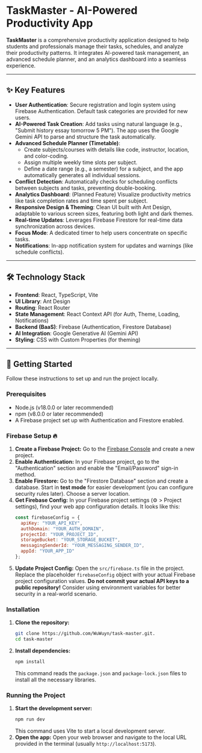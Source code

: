# TaskMaster - AI-Powered Productivity App

**TaskMaster** is a comprehensive productivity application designed to help students and professionals manage their tasks, schedules, and analyze their productivity patterns. It integrates AI-powered task management, an advanced schedule planner, and an analytics dashboard into a seamless experience.

---

## ✨ Key Features

* **User Authentication**: Secure registration and login system using Firebase Authentication. Default task categories are provided for new users.
* **AI-Powered Task Creation**: Add tasks using natural language (e.g., "Submit history essay tomorrow 5 PM"). The app uses the Google Gemini API to parse and structure the task automatically.
* **Advanced Schedule Planner (Timetable)**:
    * Create subjects/courses with details like code, instructor, location, and color-coding.
    * Assign multiple weekly time slots per subject.
    * Define a date range (e.g., a semester) for a subject, and the app automatically generates all individual sessions.
* **Conflict Detection**: Automatically checks for scheduling conflicts between subjects and tasks, preventing double-booking.
* **Analytics Dashboard**: (Planned Feature) Visualize productivity metrics like task completion rates and time spent per subject.
* **Responsive Design & Theming**: Clean UI built with Ant Design, adaptable to various screen sizes, featuring both light and dark themes.
* **Real-time Updates**: Leverages Firebase Firestore for real-time data synchronization across devices.
* **Focus Mode**: A dedicated timer to help users concentrate on specific tasks.
* **Notifications**: In-app notification system for updates and warnings (like schedule conflicts).

---

## 🛠️ Technology Stack

* **Frontend**: React, TypeScript, Vite
* **UI Library**: Ant Design
* **Routing**: React Router
* **State Management**: React Context API (for Auth, Theme, Loading, Notifications)
* **Backend (BaaS)**: Firebase (Authentication, Firestore Database)
* **AI Integration**: Google Generative AI (Gemini API)
* **Styling**: CSS with Custom Properties (for theming)

---

## 🚀 Getting Started

Follow these instructions to set up and run the project locally.

### Prerequisites

* Node.js (v18.0.0 or later recommended)
* npm (v8.0.0 or later recommended)
* A Firebase project set up with Authentication and Firestore enabled.

### Firebase Setup 🔥

1.  **Create a Firebase Project:** Go to the [Firebase Console](https://console.firebase.google.com/) and create a new project.
2.  **Enable Authentication:** In your Firebase project, go to the "Authentication" section and enable the "Email/Password" sign-in method.
3.  **Enable Firestore:** Go to the "Firestore Database" section and create a database. Start in **test mode** for easier development (you can configure security rules later). Choose a server location.
4.  **Get Firebase Config:** In your Firebase project settings (⚙️ > Project settings), find your web app configuration details. It looks like this:
    ```javascript
    const firebaseConfig = {
      apiKey: "YOUR_API_KEY",
      authDomain: "YOUR_AUTH_DOMAIN",
      projectId: "YOUR_PROJECT_ID",
      storageBucket: "YOUR_STORAGE_BUCKET",
      messagingSenderId: "YOUR_MESSAGING_SENDER_ID",
      appId: "YOUR_APP_ID"
    };
    ```
5.  **Update Project Config:** Open the `src/firebase.ts` file in the project. Replace the placeholder `firebaseConfig` object with your actual Firebase project configuration values. **Do not commit your actual API keys to a public repository!** Consider using environment variables for better security in a real-world scenario.

### Installation

1.  **Clone the repository:**
    ```bash
    git clone https://github.com/WuWuyn/task-master.git.
    cd task-master
    ```
2.  **Install dependencies:**
    ```bash
    npm install
    ```
    This command reads the `package.json` and `package-lock.json` files to install all the necessary libraries.

### Running the Project

1.  **Start the development server:**
    ```bash
    npm run dev
    ```
    This command uses Vite to start a local development server.
2.  **Open the app:** Open your web browser and navigate to the local URL provided in the terminal (usually `http://localhost:5173`).
